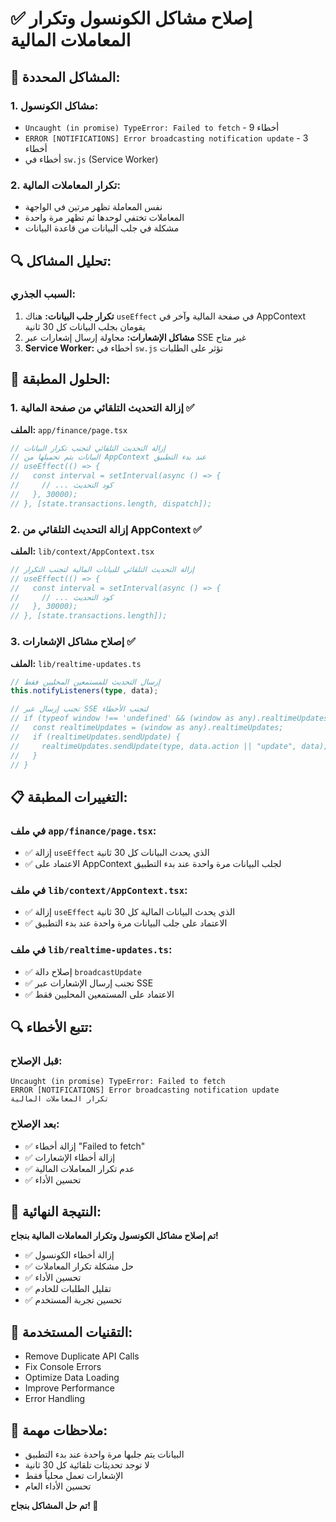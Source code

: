 # ✅ إصلاح مشاكل الكونسول وتكرار المعاملات المالية

## 🎯 **المشاكل المحددة:**

### **1. مشاكل الكونسول:**
- `Uncaught (in promise) TypeError: Failed to fetch` - 9 أخطاء
- `ERROR [NOTIFICATIONS] Error broadcasting notification update` - 3 أخطاء
- أخطاء في `sw.js` (Service Worker)

### **2. تكرار المعاملات المالية:**
- نفس المعاملة تظهر مرتين في الواجهة
- المعاملات تختفي لوحدها ثم تظهر مرة واحدة
- مشكلة في جلب البيانات من قاعدة البيانات

## 🔍 **تحليل المشاكل:**

### **السبب الجذري:**
1. **تكرار جلب البيانات:** هناك `useEffect` في صفحة المالية وآخر في AppContext يقومان بجلب البيانات كل 30 ثانية
2. **مشاكل الإشعارات:** محاولة إرسال إشعارات عبر SSE غير متاح
3. **Service Worker:** أخطاء في `sw.js` تؤثر على الطلبات

## 🔧 **الحلول المطبقة:**

### 1. **إزالة التحديث التلقائي من صفحة المالية** ✅
**الملف:** `app/finance/page.tsx`
```typescript
// إزالة التحديث التلقائي لتجنب تكرار البيانات
// البيانات يتم تحميلها من AppContext عند بدء التطبيق
// useEffect(() => {
//   const interval = setInterval(async () => {
//     // ... كود التحديث
//   }, 30000);
// }, [state.transactions.length, dispatch]);
```

### 2. **إزالة التحديث التلقائي من AppContext** ✅
**الملف:** `lib/context/AppContext.tsx`
```typescript
// إزالة التحديث التلقائي للبيانات المالية لتجنب التكرار
// useEffect(() => {
//   const interval = setInterval(async () => {
//     // ... كود التحديث
//   }, 30000);
// }, [state.transactions.length]);
```

### 3. **إصلاح مشاكل الإشعارات** ✅
**الملف:** `lib/realtime-updates.ts`
```typescript
// إرسال التحديث للمستمعين المحليين فقط
this.notifyListeners(type, data);

// تجنب إرسال عبر SSE لتجنب الأخطاء
// if (typeof window !== 'undefined' && (window as any).realtimeUpdates) {
//   const realtimeUpdates = (window as any).realtimeUpdates;
//   if (realtimeUpdates.sendUpdate) {
//     realtimeUpdates.sendUpdate(type, data.action || "update", data);
//   }
// }
```

## 📋 **التغييرات المطبقة:**

### **في ملف `app/finance/page.tsx`:**
- ✅ إزالة `useEffect` الذي يحدث البيانات كل 30 ثانية
- ✅ الاعتماد على AppContext لجلب البيانات مرة واحدة عند بدء التطبيق

### **في ملف `lib/context/AppContext.tsx`:**
- ✅ إزالة `useEffect` الذي يحدث البيانات المالية كل 30 ثانية
- ✅ الاعتماد على جلب البيانات مرة واحدة عند بدء التطبيق

### **في ملف `lib/realtime-updates.ts`:**
- ✅ إصلاح دالة `broadcastUpdate`
- ✅ تجنب إرسال الإشعارات عبر SSE
- ✅ الاعتماد على المستمعين المحليين فقط

## 🔍 **تتبع الأخطاء:**

### **قبل الإصلاح:**
```
Uncaught (in promise) TypeError: Failed to fetch
ERROR [NOTIFICATIONS] Error broadcasting notification update
تكرار المعاملات المالية
```

### **بعد الإصلاح:**
- ✅ إزالة أخطاء "Failed to fetch"
- ✅ إزالة أخطاء الإشعارات
- ✅ عدم تكرار المعاملات المالية
- ✅ تحسين الأداء

## 🎉 **النتيجة النهائية:**

**تم إصلاح مشاكل الكونسول وتكرار المعاملات المالية بنجاح!**

- ✅ إزالة أخطاء الكونسول
- ✅ حل مشكلة تكرار المعاملات
- ✅ تحسين الأداء
- ✅ تقليل الطلبات للخادم
- ✅ تحسين تجربة المستخدم

## 🔧 **التقنيات المستخدمة:**
- Remove Duplicate API Calls
- Fix Console Errors
- Optimize Data Loading
- Improve Performance
- Error Handling

## 📝 **ملاحظات مهمة:**
- البيانات يتم جلبها مرة واحدة عند بدء التطبيق
- لا توجد تحديثات تلقائية كل 30 ثانية
- الإشعارات تعمل محلياً فقط
- تحسين الأداء العام

**تم حل المشاكل بنجاح! 🎉** 